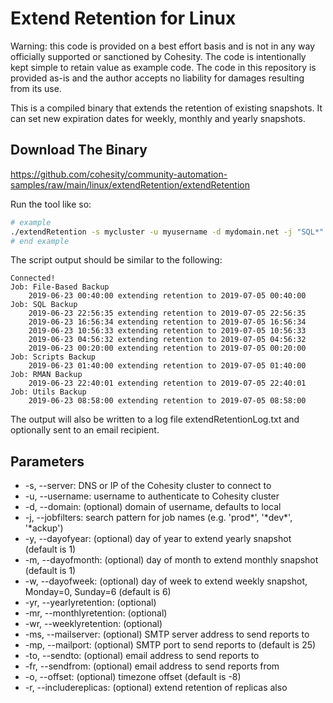 # Extend Retention for Linux

Warning: this code is provided on a best effort basis and is not in any way officially supported or sanctioned by Cohesity. The code is intentionally kept simple to retain value as example code. The code in this repository is provided as-is and the author accepts no liability for damages resulting from its use.

This is a compiled binary that extends the retention of existing snapshots. It can set new expiration dates for weekly, monthly and yearly snapshots.

## Download The Binary

<https://github.com/cohesity/community-automation-samples/raw/main/linux/extendRetention/extendRetention>

Run the tool like so:

```bash
# example
./extendRetention -s mycluster -u myusername -d mydomain.net -j "SQL*" -j "*ackup" -wr 35 -w 6 -mr 365 -m 1 -ms mail.mydomain.net -mp 25 -to myuser@mydomain.com -fr someuser@mydomain.com
# end example
```

The script output should be similar to the following:

```text
Connected!
Job: File-Based Backup
    2019-06-23 00:40:00 extending retention to 2019-07-05 00:40:00
Job: SQL Backup
    2019-06-23 22:56:35 extending retention to 2019-07-05 22:56:35
    2019-06-23 16:56:34 extending retention to 2019-07-05 16:56:34
    2019-06-23 10:56:33 extending retention to 2019-07-05 10:56:33
    2019-06-23 04:56:32 extending retention to 2019-07-05 04:56:32
    2019-06-23 00:20:00 extending retention to 2019-07-05 00:20:00
Job: Scripts Backup
    2019-06-23 01:40:00 extending retention to 2019-07-05 01:40:00
Job: RMAN Backup
    2019-06-23 22:40:01 extending retention to 2019-07-05 22:40:01
Job: Utils Backup
    2019-06-23 08:58:00 extending retention to 2019-07-05 08:58:00
```

The output will also be written to a log file extendRetentionLog.txt and optionally sent to an email recipient.

## Parameters

* -s, --server: DNS or IP of the Cohesity cluster to connect to
* -u, --username: username to authenticate to Cohesity cluster
* -d, --domain: (optional) domain of username, defaults to local
* -j, --jobfilters: search pattern for job names (e.g. 'prod*', '\*dev\*', '*ackup')
* -y, --dayofyear: (optional) day of year to extend yearly snapshot (default is 1)
* -m, --dayofmonth: (optional) day of month to extend monthly snapshot (default is 1)
* -w, --dayofweek: (optional) day of week to extend weekly snapshot, Monday=0, Sunday=6 (default is 6)
* -yr, --yearlyretention: (optional)
* -mr, --monthlyretention: (optional)
* -wr, --weeklyretention: (optional)
* -ms, --mailserver: (optional) SMTP server address to send reports to
* -mp, --mailport: (optional) SMTP port to send reports to (default is 25)
* -to, --sendto: (optional) email address to send reports to
* -fr, --sendfrom: (optional) email address to send reports from
* -o, --offset: (optional) timezone offset (default is -8)
* -r, --includereplicas: (optional) extend retention of replicas also
